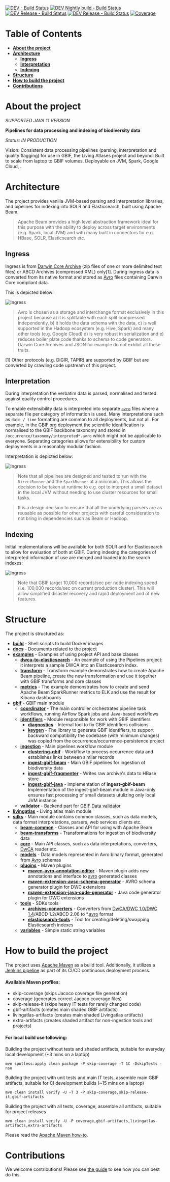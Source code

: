 [![DEV - Build Status](https://builds.gbif.org/job/pipelines/badge/icon?subject=DEV%20-%20Build%20Status&style=flat-square)](https://builds.gbif.org/job/pipelines)
[![DEV Nightly build - Build Status](https://builds.gbif.org/job/pipelines-nightly-build/badge/icon?subject=DEV%20Nightly%20build%20-%20Build%20Status&style=flat-square)](https://builds.gbif.org/job/pipelines-nightly-build/)
[![DEV Release - Build Status](https://builds.gbif.org/job/pipelines-master/badge/icon?subject=Release%20-%20Build%20Status&style=flat-square)](https://builds.gbif.org/job/pipelines-master/)
[![DEV Release - Build Status](https://builds.gbif.org/buildStatus/icon?job=pipelines-dev-smoke-testing&subject=DEV%20-%20Smoking%20tests%20status&style=flat-square)](https://builds.gbif.org/job/pipelines-dev-smoke-testing/)
[![Coverage](https://sonar.gbif.org/api/project_badges/measure?project=org.gbif.pipelines%3Apipelines-parent&metric=coverage)](https://sonar.gbif.org/dashboard?id=org.gbif.pipelines%3Apipelines-parent)

# Table of Contents

- [**About the project**](#about-the-project)
- [**Architecture**](#architecture)
    - [**Ingress**](#ingress)
    - [**Interpretation**](#interpretation)
    - [**Indexing**](#indexing)
- [**Structure**](#structure)
- [**How to build the project**](#how-to-build-the-project)
- [**Contributions**](#contributions)

# About the project

*SUPPORTED JAVA 11 VERSION*

**Pipelines for data processing and indexing of biodiversity data**

_Status: IN PRODUCTION_

Vision: Consistent data processing pipelines (parsing, interpretation and quality flagging) for use in GBIF, the Living Atlases project and beyond.
Built to scale from laptop to GBIF volumes. Deployable on JVM, Spark, Google Cloud, <insert your favourite cloud provider here>.

# Architecture

The project provides vanilla JVM-based parsing and interpretation libraries, and pipelines for indexing into SOLR and Elasticsearch, built using Apache Beam.

> Apache Beam provides a high level abstraction framework ideal for this purpose with the ability to deploy across target environments (e.g. Spark, local JVM) and with many built in connectors for e.g. HBase, SOLR, Elasticsearch etc.

## Ingress

Ingress is from [Darwin Core Archive](https://www.tdwg.org/standards/dwc/) (zip files of one or more delimited text files) or ABCD Archives (compressed XML) only[1].
During ingress data is converted from its native format and stored as [Avro](https://avro.apache.org/docs/current/) files containing Darwin Core compliant data.

This is depicted below:

![Ingress](./docs/images/ingress.svg)

> Avro is chosen as a storage and interchange format exclusively in this project because a) it is splittable with each split compressed independently, b) it holds the data schema with the data, c) is well supported in the Hadoop ecosystem (e.g. Hive, Spark) and many other tools (e.g. Google Cloud) d) is very robust in serialization and e) reduces boiler plate code thanks to schema to code generators. Darwin Core Archives and JSON for example do not exhibit all these traits.

[1] Other protocols (e.g. DiGIR, TAPIR) are supported by GBIF but are converted by crawling code upstream of this project.

## Interpretation

During interpretation the verbatim data is parsed, normalised and tested against quality control procedures.

To enable extensibility data is interpreted into separate [`avro`](https://avro.apache.org/docs/current/) files where a separate file per category of information is used.  Many interpretations such as `date / time` formatting are common to all deployments, but not all.
For example, in the [GBIF.org](https://www.gbif.org) deployment the scientific identification is normalised to the GBIF backbone taxonomy and stored in `/occurrence/taxonomy/interpreted*.avro` which might not be applicable to everyone.
Separating categories allows for extensibility for custom deployments in a reasonably modular fashion.

Interpretation is depicted below:

![Ingress](./docs/images/interpret.svg)

> Note that all pipelines are designed and tested to run with the `DirectRunner` and the `SparkRunner` at a minimum.  This allows the decision to be taken at runtime to e.g. opt to interpret a small dataset in the local JVM without needing to use cluster resources for small tasks.

> It is a design decision to ensure that all the underlying parsers are as reusable as possible for other projects with careful consideration to not bring in dependencies such as Beam or Hadoop.

## Indexing

Initial implementations will be available for both SOLR and for Elasticsearch to allow for evaluation of both at GBIF.
During indexing the categories of interpreted information of use are merged and loaded into the search indexes:

![Ingress](./docs/images/index.svg)

> Note that GBIF target 10,000 records/sec per node indexing speed (i.e. 100,000 records/sec on current production cluster).  This will allow simplified disaster recovery and rapid deployment and of new features.

# Structure

The project is structured as:

- [**build**](./build) - Shell scripts to build Docker images
- [**docs**](./docs) - Documents related to the project
- [**examples**](./examples) - Examples of using project API and base classes
    - [**dwca-to-elasticsearch**](./examples/dwca-to-elasticsearch) - An example of using the Pipelines project: it interprets a sample DWCA into an Elasticsearch index.
    - [**transform**](./examples/transform) - Transform example demonstrates how to create Apache Beam pipeline, create the new transformation and use it together with GBIF transforms and core classes
    - [**metrics**](./examples/metrics) - The example demonstrates how to create and send Apache Beam SparkRunner metrics to ELK and use the result for Kibana dashboards
- [**gbif**](./gbif) - GBIF main module
    - [**coordinator**](./gbif/coordinator) - The main controller orchestrates pipeline task workflows, running Airflow Spark jobs and Java-based workflows
    - [**identifiers**](./gbif/identifiers) - Module responsible for work with GBIF identifiers
      - [**diagnostics**](./gbif/identifiers/diagnostics) - Internal tool to fix GBIF identifiers collisions
      - [**keygen**](./gbif/identifiers/keygen) - The library to generate GBIF identifiers, to support backward compatibility the codebase (with minimum changes) was copied from the occurrence/occurrence-persistence project
    - [**ingestion**](./gbif/ingestion) - Main pipelines workflow module
      - [**clustering-gbif**](./gbif/ingestion/clustering-gbif) - Workflow to process occurrence data and establishes links between similar records
      - [**ingest-gbif-beam**](./gbif/ingestion/ingest-gbif-beam) - Main GBIF pipelines for ingestion of biodiversity data
      - [**ingest-gbif-fragmenter**](./gbif/ingestion/ingest-gbif-fragmenter) - Writes raw archive's data to HBase store
      - [**ingest-gbif-java**](./gbif/ingestion/ingest-gbif-java) - Implementation of **ingest-gbif-beam** Implementation of the ingest-gbif-beam module in Java-only ensures fast processing of small datasets utulizing only local JVM instance
    - [**validator**](./gbif/validator) - Backend part for [GBIF Data validator](https://www.gbif.org/tools/data-validator)
- [**livingatlas**](./livingatlas) - Living atlas main module
- [**sdks**](./sdks) - Main module contains common classes, such as data models, data format interpretations, parsers, web services clients etc.
    - [**beam-common**](./sdks/beam-common) - Classes and API for using with Apache Beam
    - [**beam-transforms**](./sdks/beam-transforms) - Transformations for ingestion of biodiversity data
    - [**core**](./sdks/core) - Main API classes, such as data interpretations, converters, [DwCA](https://www.tdwg.org/standards/dwc/) reader etc.
    - [**models**](./sdks/models) - Data models represented in Avro binary format, generated from [Avro](https://avro.apache.org/docs/current/) schemas
    - [**plugins**](./sdks/plugins) - Maven plugins
      - [**maven-avro-annotation-editor**](./sdks/plugins/maven-avro-annotation-editor) - Maven plugin adds new annotations and interface to [avro](https://avro.apache.org/docs/current/) generated classes
      - [**maven-extension-avsc-schema-generator**](./sdks/plugins/maven-extension-avsc-schema-generator) - AVRO schema generator plugin for DWC extensions
      - [**maven-extension-java-code-generator**](./sdks/plugins/maven-extension-java-code-generator) - Java code generator plugin for DWC extensions
    - [**tools**](./sdks/tools) - SDKs tools
      - [**archives-converters**](./sdks/tools/archives-converters) - Converters from [DwCA/DWC 1.0/DWC 1.4](https://www.tdwg.org/standards/dwc/)/ABCD 1.2/ABCD 2.06 to *.[avro](https://avro.apache.org/docs/current/) format
      - [**elasticsearch-tools**](./sdks/tools/elasticsearch-tools) - Tool for creating/deleting/swapping Elasticsearch indexes
    - [**variables**](./sdks/variables) - Simple static string variables

# How to build the project

The project uses [Apache Maven](https://maven.apache.org/) as a build tool. Additionally, it utilizes a [Jenkins pipeline](Jenkinsfile) as part of its CI/CD continuous deployment process.

#### Available Maven profiles:
- skip-coverage (skips Jacoco coverage file generation)
- coverage (generates correct Jacoco coverage files)
- skip-release-it (skips heavy IT tests for rarely changed code)
- gbif-artifacts (creates main shaded GBIF artifacts)
- livingatlas-artifacts (creates main shaded Livingatlas artifacts)
- extra-artifacts (creates shaded artifact for non-ingestion tools and projects)

#### For local build use following:

Building the project without tests and shaded artifacts, suitable for everyday local development (~3 mins on a laptop)
```shell
mvn spotless:apply clean package -P skip-coverage -T 1C -DskipTests -nsu
```

Building the project with unit tests and main IT tests, assemble main GBIF artifacts, suitable for CI development builds (~15 mins on a laptop)
```shell
mvn clean install verify -U -T 3 -P skip-coverage,skip-release-it,gbif-artifacts
```

Building the project with all tests, coverage, assemble all artifacts, suitable for project releases 
```shell
mvn clean install verify -U -P coverage,gbif-artifacts,livingatlas-artifacts,extra-artifacts
```

Please read the [Apache Maven how-to](https://maven.apache.org/run.html).

# Contributions

We welcome contributions! Please see [the guide](./CONTRIBUTING.md) to see how you can best do this.
